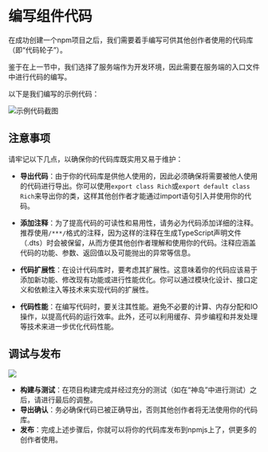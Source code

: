 # 编写组件代码

在成功创建一个npm项目之后，我们需要着手编写可供其他创作者使用的代码库（即“代码轮子”）。

鉴于在上一节中，我们选择了服务端作为开发环境，因此需要在服务端的入口文件中进行代码的编写。

以下是我们编写的示例代码：

![示例代码截图](/QQ20241130-115752.png)

## 注意事项

请牢记以下几点，以确保你的代码库既实用又易于维护：

- **导出代码**：由于你的代码库是供他人使用的，因此必须确保将需要被他人使用的代码进行导出。你可以使用`export class Rich`或`export default class Rich`来导出你的类，这样其他创作者才能通过import语句引入并使用你的代码。

- **添加注释**：为了提高代码的可读性和易用性，请务必为代码添加详细的注释。推荐使用`/***/`格式的注释，因为这样的注释在生成TypeScript声明文件（.dts）时会被保留，从而方便其他创作者理解和使用你的代码。注释应涵盖代码的功能、参数、返回值以及可能抛出的异常等信息。

- **代码扩展性**：在设计代码库时，要考虑其扩展性。这意味着你的代码应该易于添加新功能、修改现有功能或进行性能优化。你可以通过模块化设计、接口定义和依赖注入等技术来实现代码的扩展性。

- **代码性能**：在编写代码时，要关注其性能。避免不必要的计算、内存分配和IO操作，以提高代码的运行效率。此外，还可以利用缓存、异步编程和并发处理等技术来进一步优化代码性能。


## 调试与发布

![](/QQ20241130-121356.png)

- **构建与测试**：在项目构建完成并经过充分的测试（如在“神岛”中进行测试）之后，请进行最后的调整。
- **导出确认**：务必确保代码已被正确导出，否则其他创作者将无法使用你的代码库。
- **发布**：完成上述步骤后，你就可以将你的代码库发布到npmjs上了，供更多的创作者使用。
